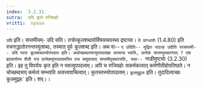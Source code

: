 ```yaml
---
index:  3.2.31
sutra:  उदि कूले रुजिवहोः
vritti:  nyasa
---
```


`उदि` इति। सप्तमीयम्- उदि सति। तत्रोत्कूलशब्दयोर्विषयव्यवस्था द्रष्टव्या। `ते प्राग्धातोः` (1.4.80) इति वचनाद्धातोरनन्तरमुत्शब्दः, तस्मात् पूर्वः कूलशब्द इति। अथ वा-- `प् उदिति-- मुद्रितः पाठःफ् उदीति परसप्तमी-- उदि परतः कूलशब्दस्योपपदत्व इति। अथोच्छब्दस्याप्युपपदसंज्ञा कस्मान्न भवति, प्रत्येकं सप्तम्युच्चारणात् ? एषा ह्याचार्यस्य शैली यत्र प्रत्येकमुपपदत्वमस्ति तत्र समुदायात् सप्तमीमुच्चारयति, यथा-- `नाडीमुष्ट्योः (3.2.30) इति। इह तु विपर्ययः कृत इति न भवत्युपपदत्वम्। अपि च रुजिवहोः सकर्मकत्वात् कर्मणीतीहोपतिष्ठते। न चोच्छब्दसय् कर्मत्वं सम्भवति असत्त्ववाचित्वात्। कुतस्तस्योपपदत्वम्। `कूलमुद्रुजः` इति। तुदादित्वाच्छः` `कूलमुद्वहः` इति। शप्।।

